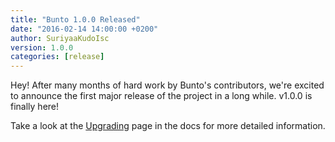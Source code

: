 ```yaml
---
title: "Bunto 1.0.0 Released"
date: "2016-02-14 14:00:00 +0200"
author: SuriyaaKudoIsc
version: 1.0.0
categories: [release]
---
```


Hey! After many months of hard work by Bunto's contributors, we're excited
to announce the first major release of the project in a long while. v1.0.0 is
finally here!

Take a look at the [Upgrading][] page in the docs for more detailed information.

[history]: /docs/history/#v1-0-0
[Upgrading]: /docs/upgrading/